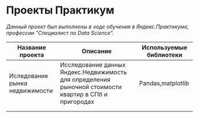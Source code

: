 # Проекты Практикум

*Данный проект был выполнены в ходе обучения в Яндекс.Практикуме, профессии "Специалист по Data Science".*

| Название проекта              | Описание       | Используемые библиотеки
| ----------------------------- | ------------------- | ----------------- |
| Иследование рынка недвижимости | Исследование данных Яндекс.Недвижимость для определения рыночной стоимости квартир в СПб и пригородах   | Pandas,matplotlib
|                               |                     |                   |
|                               |                     |                   |
